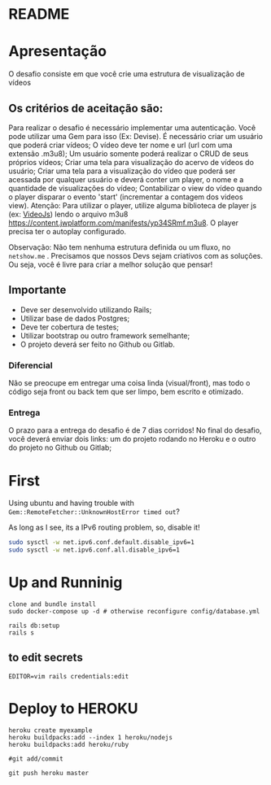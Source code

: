# README

# Apresentação

O desafio consiste em que você crie uma estrutura de visualização de vídeos

## Os critérios de aceitação são:

Para realizar o desafio é necessário implementar uma autenticação. Você pode utilizar uma Gem para isso (Ex: Devise).
É necessário criar um usuário que poderá criar vídeos;
O vídeo deve ter nome e url (url com uma extensão .m3u8);
Um usuário somente poderá realizar o CRUD de seus próprios vídeos;
Criar uma tela para visualização do acervo de vídeos do usuário;
Criar uma tela para a visualização do vídeo que poderá ser acessada por qualquer usuário e deverá conter um player, o nome e a quantidade de visualizações do vídeo;
Contabilizar o view do vídeo quando o player disparar o evento 'start' (incrementar a contagem dos videos view).
Atenção: Para utilizar o player, utilize alguma biblioteca de player js (ex: [VideoJs](http://videojs.github.io/videojs-contrib-hls/)) lendo o arquivo m3u8 https://content.jwplatform.com/manifests/yp34SRmf.m3u8. O player precisa ter o autoplay configurado.

Observação: Não tem nenhuma estrutura definida ou um fluxo, no `netshow.me` .
Precisamos que nossos Devs sejam criativos com as soluções. Ou seja, você é livre para criar a melhor solução que pensar!

## Importante

* Deve ser desenvolvido utilizando Rails;
* Utilizar base de dados Postgres;
* Deve ter cobertura de testes;
* Utilizar bootstrap ou outro framework semelhante;
* O projeto deverá ser feito no Github ou Gitlab.

### Diferencial

Não se preocupe em entregar uma coisa linda (visual/front), mas todo o código seja front ou back tem que ser limpo, bem escrito e otimizado.

### Entrega

O prazo para a entrega do desafio é de 7 dias corridos! No final do desafio, você deverá enviar dois links: um do projeto rodando no Heroku e o outro do projeto no Github ou Gitlab;


# First

Using ubuntu and having trouble with `Gem::RemoteFetcher::UnknownHostError timed out`?

As long as I see, its a IPv6 routing problem, so, disable it!

```bash
sudo sysctl -w net.ipv6.conf.default.disable_ipv6=1
sudo sysctl -w net.ipv6.conf.all.disable_ipv6=1
```

# Up and Runninig

```
clone and bundle install
sudo docker-compose up -d # otherwise reconfigure config/database.yml

rails db:setup
rails s
```

## to edit secrets

`EDITOR=vim rails credentials:edit`

# Deploy to HEROKU

```
heroku create myexample
heroku buildpacks:add --index 1 heroku/nodejs
heroku buildpacks:add heroku/ruby

#git add/commit

git push heroku master
```
